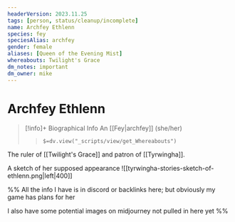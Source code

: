 ```yaml
---
headerVersion: 2023.11.25
tags: [person, status/cleanup/incomplete]
name: Archfey Ethlenn
species: fey
speciesAlias: archfey
gender: female
aliases: [Queen of the Evening Mist]
whereabouts: Twilight's Grace
dm_notes: important
dm_owner: mike
---
```

# Archfey Ethlenn
>[!info]+ Biographical Info
> An [[Fey|archfey]] (she/her)
>> `$=dv.view("_scripts/view/get_Whereabouts")`

The ruler of [[Twilight's Grace]] and patron of [[Tyrwingha]]. 

A sketch of her supposed appearance
![[tyrwingha-stories-sketch-of-ethlenn.png|left|400]]

%% All the info I have is in discord or backlinks here; but obviously my game has plans for her 

I also have some potential images on midjourney not pulled in here yet 
%%